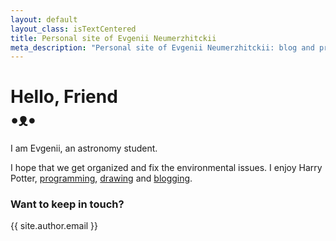 ```yaml
---
layout: default
layout_class: isTextCentered
title: Personal site of Evgenii Neumerzhitckii
meta_description: "Personal site of Evgenii Neumerzhitckii: blog and projects."
---
```


<h1>
  Hello, Friend
  <br>
  •ᴥ•
</h1>

I am Evgenii, an astronomy student.

I hope that we get organized and fix the environmental issues. I enjoy Harry Potter, [programming](/projects/), [drawing](/drawings/) and [blogging](/blog/).

### Want to keep in touch?

{{ site.author.email }}

<br>